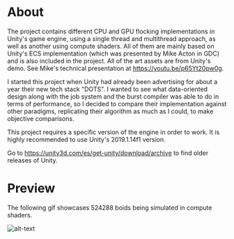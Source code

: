 # About
The project contains different CPU and GPU flocking implementations in Unity's game engine, using a single thread and multithread approach, as well as another using compute shaders. All of them are mainly based on Unity's ECS implementation (which was presented by Mike Acton in GDC) and is also included in the project. All of the art assets are from Unity's demo. See Mike's technical presentation at https://youtu.be/p65Yt20pw0g.

I started this project when Unity had already been advertising for about a year their new tech stack "DOTS". I wanted to see what data-oriented design along with the job system and the burst compiler was able to do in terms of performance, so I decided to compare their implementation against other paradigms, replicating their algorithm as much as I could, to make objective comparisons.

This project requires a specific version of the engine in order to work. It is highly recommended to use Unity's 2019.1.14f1 version.

Go to https://unity3d.com/es/get-unity/download/archive to find older releases of Unity.

# Preview
The following gif showcases 524288 boids being simulated in compute shaders.

![alt-text](./GithubImgs/TeaserGif.gif)
